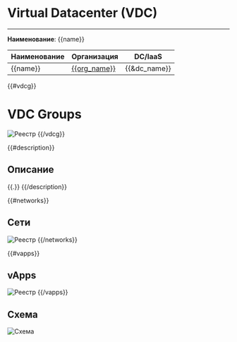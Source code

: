 # Virtual Datacenter (VDC)
***  
**Наименование**: {{name}}

| Наименование | Организация  | DC/IaaS    |
|--------------|--------------|-----|
| {{name}}     | [{{org_name}}]({{org_link}}) | {{&dc_name}} |

{{#vdcg}}
# VDC Groups
![Реестр](@entity/{{entity}}/vdcgroups?id={{id}})
{{/vdcg}}

{{#description}}
## Описание
{{.}}
{{/description}}

{{#networks}}
## Сети
![Реестр](@entity/{{entity}}/networks?id={{id}})
{{/networks}}

{{#vapps}}
## vApps
![Реестр](@entity/{{entity}}/vapps?id={{id}})
{{/vapps}}

## Схема

![Схема](@entity/{{entity}}/schema?id={{id}})
